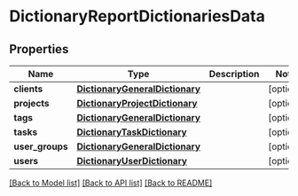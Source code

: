 # DictionaryReportDictionariesData

## Properties

Name | Type | Description | Notes
------------ | ------------- | ------------- | -------------
**clients** | [**DictionaryGeneralDictionary**](DictionaryGeneralDictionary.md) |  | [optional] 
**projects** | [**DictionaryProjectDictionary**](DictionaryProjectDictionary.md) |  | [optional] 
**tags** | [**DictionaryGeneralDictionary**](DictionaryGeneralDictionary.md) |  | [optional] 
**tasks** | [**DictionaryTaskDictionary**](DictionaryTaskDictionary.md) |  | [optional] 
**user_groups** | [**DictionaryGeneralDictionary**](DictionaryGeneralDictionary.md) |  | [optional] 
**users** | [**DictionaryUserDictionary**](DictionaryUserDictionary.md) |  | [optional] 

[[Back to Model list]](../README.md#documentation-for-models) [[Back to API list]](../README.md#documentation-for-api-endpoints) [[Back to README]](../README.md)


